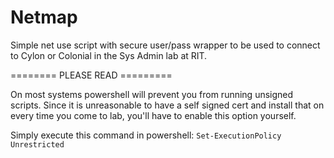 Netmap
======

Simple net use script with secure user/pass wrapper to be used to connect to Cylon or Colonial in the Sys Admin lab at RIT.


======== PLEASE READ =========

On most systems powershell will prevent you from
running unsigned scripts. Since it is unreasonable
to have a self signed cert and install that on every
time you come to lab, you'll have to enable this
option yourself. 

Simply execute this command in powershell: `Set-ExecutionPolicy Unrestricted`
